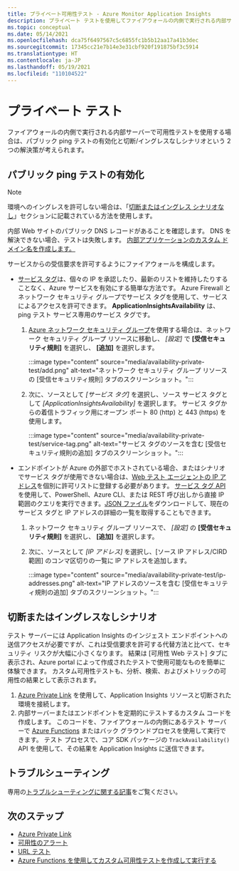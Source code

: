 ```yaml
---
title: プライベート可用性テスト - Azure Monitor Application Insights
description: プライベート テストを使用してファイアウォールの内側で実行される内部サーバーで可用性テストを使用する方法について説明します。
ms.topic: conceptual
ms.date: 05/14/2021
ms.openlocfilehash: dca75f6497567c5c6855fc1b5b12aa17a41b3dec
ms.sourcegitcommit: 17345cc21e7b14e3e31cbf920f191875bf3c5914
ms.translationtype: HT
ms.contentlocale: ja-JP
ms.lasthandoff: 05/19/2021
ms.locfileid: "110104522"
---
```

# <a name="private-testing"></a>プライベート テスト

ファイアウォールの内側で実行される内部サーバーで可用性テストを使用する場合は、パブリック ping テストの有効化と切断/イングレスなしシナリオという 2 つの解決策が考えられます。

## <a name="public-ping-test-enablement"></a>パブリック ping テストの有効化

> [!NOTE]
> 環境へのイングレスを許可しない場合は、「[切断またはイングレス シナリオなし](#disconnected-or-no-ingress-scenarios)」セクションに記載されている方法を使用します。

 内部 Web サイトのパブリック DNS レコードがあることを確認します。 DNS を解決できない場合、テストは失敗します。 [内部アプリケーションのカスタム ドメイン名を作成します。](../../cloud-services/cloud-services-custom-domain-name-portal.md#add-an-a-record-for-your-custom-domain)

サービスからの受信要求を許可するようにファイアウォールを構成します。

- [サービス タグ](../../virtual-network/service-tags-overview.md)は、個々の IP を承認したり、最新のリストを維持したりすることなく、Azure サービスを有効にする簡単な方法です。 Azure Firewall とネットワーク セキュリティ グループでサービス タグを使用して、サービスによるアクセスを許可できます。 **ApplicationInsightsAvailability** は、ping テスト サービス専用のサービス タグです。
    1. [Azure ネットワーク セキュリティ グループ](../../virtual-network/network-security-groups-overview.md)を使用する場合は、ネットワーク セキュリティ グループ リソースに移動し、 *[設定]* で **[受信セキュリティ規則]** を選択し、 **[追加]** を選択します。

         :::image type="content" source="media/availability-private-test/add.png" alt-text="ネットワーク セキュリティ グループ リソースの [受信セキュリティ規則] タブのスクリーンショット。":::

    1. 次に、ソースとして *[サービス タグ]* を選択し、ソース サービス タグとして *[ApplicationInsightsAvailability]* を選択します。 サービス タグからの着信トラフィック用にオープン ポート 80 (http) と 443 (https) を使用します。

        :::image type="content" source="media/availability-private-test/service-tag.png" alt-text="サービス タグのソースを含む [受信セキュリティ規則の追加] タブのスクリーンショット。":::

- エンドポイントが Azure の外部でホストされている場合、またはシナリオでサービス タグが使用できない場合は、[Web テスト エージェントの IP アドレス](ip-addresses.md)を個別に許可リストに登録する必要があります。 [サービス タグ API](../../virtual-network/service-tags-overview.md#use-the-service-tag-discovery-api-public-preview) を使用して、PowerShell、Azure CLI、または REST 呼び出しから直接 IP 範囲のクエリを実行できます。[JSON ファイル](../../virtual-network/service-tags-overview.md#discover-service-tags-by-using-downloadable-json-files)をダウンロードして、現在のサービス タグと IP アドレスの詳細の一覧を取得することもできます。
    1. ネットワーク セキュリティ グループ リソースで、 *[設定]* の **[受信セキュリティ規則]** を選択し、 **[追加]** を選択します。
    1. 次に、ソースとして *[IP アドレス]* を選択し、[ソース IP アドレス/CIRD 範囲] のコンマ区切りの一覧に IP アドレスを追加します。

         :::image type="content" source="media/availability-private-test/ip-addresses.png" alt-text="IP アドレスのソースを含む [受信セキュリティ規則の追加] タブのスクリーンショット。":::

## <a name="disconnected-or-no-ingress-scenarios"></a>切断またはイングレスなしシナリオ

テスト サーバーには Application Insights のインジェスト エンドポイントへの送信アクセスが必要ですが、これは受信要求を許可する代替方法と比べて、セキュリティ リスクが大幅に小さくなります。 結果は [可用性 Web テスト] タブに表示され、Azure portal によって作成されたテストで使用可能なものを簡単に体験できます。 カスタム可用性テストも、分析、検索、およびメトリックの可用性の結果として表示されます。

1. [Azure Private Link](../logs/private-link-security.md) を使用して、Application Insights リソースと切断された環境を接続します。
1. 内部サーバーまたはエンドポイントを定期的にテストするカスタム コードを作成します。 このコードを、ファイアウォールの内側にあるテスト サーバーで [Azure Functions](availability-azure-functions.md) またはバック グラウンドプロセスを使用して実行できます。 テスト プロセスで、コア SDK パッケージの `TrackAvailability()` API を使用して、その結果を Application Insights に送信できます。

## <a name="troubleshooting"></a>トラブルシューティング

専用の[トラブルシューティングに関する記事](troubleshoot-availability.md)をご覧ください。

## <a name="next-steps"></a>次のステップ

* [Azure Private Link](../logs/private-link-security.md)
* [可用性のアラート](availability-alerts.md)
* [URL テスト](monitor-web-app-availability.md)
* [Azure Functions を使用してカスタム可用性テストを作成して実行する](availability-azure-functions.md)